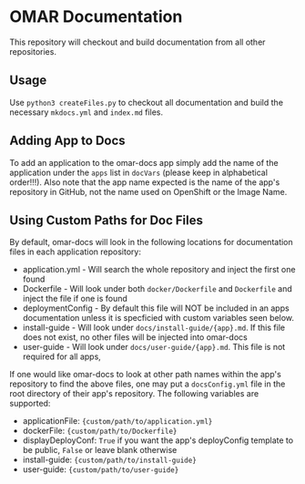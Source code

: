 # OMAR Documentation

This repository will checkout and build documentation from all other repositories.

## Usage
Use `python3 createFiles.py` to checkout all documentation and build the necessary `mkdocs.yml` and `index.md` files.

## Adding App to Docs
To add an application to the omar-docs app simply add the name of the application under the `apps` list in `docVars` 
(please keep in alphabetical order!!!). Also note that the app name expected is the name of the app's repository in 
GitHub, not the name used on OpenShift or the Image Name.

## Using Custom Paths for Doc Files
By default, omar-docs will look in the following locations for documentation files in each application repository:
- application.yml - Will search the whole repository and inject the first one found
- Dockerfile - Will look under both `docker/Dockerfile` and `Dockerfile` and inject the file if one is found
- deploymentConfig - By default this file will NOT be included in an apps documentation unless it is specficied with 
custom variables seen below.
- install-guide - Will look under `docs/install-guide/{app}.md`. If this file does not exist, no other files will be 
injected into omar-docs
- user-guide - Will look under `docs/user-guide/{app}.md`. This file is not required for all apps,

If one would like omar-docs to look at other path names within the app's repository to find the above files, one may put
 a `docsConfig.yml` file in the root directory of their app's repository. The following variables are supported:
- applicationFile: `{custom/path/to/application.yml}`
- dockerFile: `{custom/path/to/Dockerfile}`
- displayDeployConf: `True` if you want the app's deployConfig template to be public, `False` or leave blank otherwise
- install-guide: `{custom/path/to/install-guide}`
- user-guide: `{custom/path/to/user-guide}`